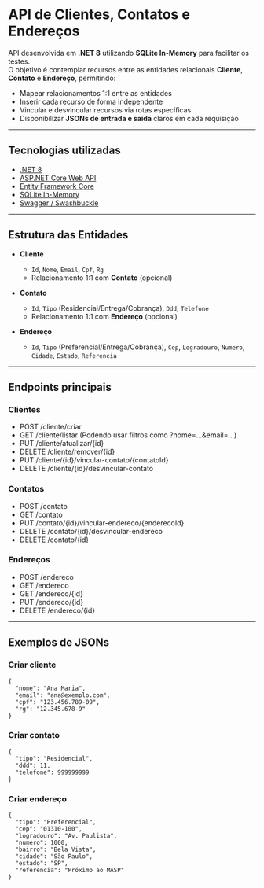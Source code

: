 # API de Clientes, Contatos e Endereços

API desenvolvida em **.NET 8** utilizando **SQLite In-Memory** para facilitar os testes.  
O objetivo é contemplar recursos entre as entidades relacionais **Cliente**, **Contato** e **Endereço**, permitindo:

-  Mapear relacionamentos 1:1 entre as entidades  
-  Inserir cada recurso de forma independente  
-  Vincular e desvincular recursos via rotas específicas  
-  Disponibilizar **JSONs de entrada e saída** claros em cada requisição

---

## Tecnologias utilizadas
- [.NET 8](https://dotnet.microsoft.com/)
- [ASP.NET Core Web API](https://learn.microsoft.com/aspnet/core/)
- [Entity Framework Core](https://learn.microsoft.com/ef/core/)
- [SQLite In-Memory](https://www.sqlite.org/inmemorydb.html)
- [Swagger / Swashbuckle](https://swagger.io/)

---

## Estrutura das Entidades

- **Cliente**
  - `Id`, `Nome`, `Email`, `Cpf`, `Rg`
  - Relacionamento 1:1 com **Contato** (opcional)

- **Contato**
  - `Id`, `Tipo` (Residencial/Entrega/Cobrança), `Ddd`, `Telefone`
  - Relacionamento 1:1 com **Endereço** (opcional)

- **Endereço**
  - `Id`, `Tipo` (Preferencial/Entrega/Cobrança), `Cep`, `Logradouro`, `Numero`, `Cidade`, `Estado`, `Referencia`

---

## Endpoints principais
### Clientes
- POST /cliente/criar
- GET /cliente/listar (Podendo usar filtros como ?nome=...&email=...)
- PUT /cliente/atualizar/{id}
- DELETE /cliente/remover/{id}
- PUT /cliente/{id}/vincular-contato/{contatoId}
- DELETE /cliente/{id}/desvincular-contato

### Contatos
- POST /contato
- GET /contato
- PUT /contato/{id}/vincular-endereco/{enderecoId}
- DELETE /contato/{id}/desvincular-endereco
- DELETE /contato/{id}

### Endereços
- POST /endereco
- GET /endereco
- GET /endereco/{id}
- PUT /endereco/{id}
- DELETE /endereco/{id}

---

## Exemplos de JSONs
### Criar cliente
```
{
  "nome": "Ana Maria",
  "email": "ana@exemplo.com",
  "cpf": "123.456.789-09",
  "rg": "12.345.678-9"
}
```
### Criar contato
```
{
  "tipo": "Residencial",
  "ddd": 11,
  "telefone": 999999999
}
```
### Criar endereço
```
{
  "tipo": "Preferencial",
  "cep": "01310-100",
  "logradouro": "Av. Paulista",
  "numero": 1000,
  "bairro": "Bela Vista",
  "cidade": "São Paulo",
  "estado": "SP",
  "referencia": "Próximo ao MASP"
}
```
